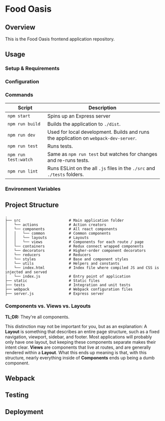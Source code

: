 # Food Oasis

Overview
-----
This is the Food Oasis frontend application repository.

Usage
-----
### Setup & Requirements

### Configuration

### Commands
|Script|Description|
|---|---|
|`npm start`|Spins up an Express server|
|`npm run build` |Builds the application to `./dist`.|
|`npm run dev`|Used for local development. Builds and runs the application on `webpack-dev-server`.|
|`npm run test`|Runs tests.|
|`npm run test:watch`|Same as `npm run test` but watches for changes and re-runs tests.|
|`npm run lint`|Runs ESLint on the all `.js` files in the `./src` and `./tests` folders.|

### Environment Variables


Project Structure
---------

```
.
├── src                      # Main application folder
│   └── actions              # Action creators
│   └── components           # All react components
│   │   └── common           # Common components
│   │   └── layouts          # Layouts
│   │   └── views            # Components for each route / page
│   └── containers           # Redux connect wrapped components
│   └── decorators           # Higher-order component decorators
│   └── reducers             # Reducers
│   └── styles               # Base and component styles
│   └── utils                # Helpers and constants
│   └── index.html           # Index file where compiled JS and CSS is injected and served
│   └── index.js             # Entry point of application
├── static                   # Static files
├── tests                    # Integration and unit tests
├── webpack                  # Webpack configuration files
├── server.js                # Express server
```

### Components vs. Views vs. Layouts

**TL;DR:** They're all components.

This distinction may not be important for you, but as an explanation: A **Layout** is something that describes an entire page structure, such as a fixed navigation, viewport, sidebar, and footer. Most applications will probably only have one layout, but keeping these components separate makes their intent clear. **Views** are components that live at routes, and are generally rendered within a **Layout**. What this ends up meaning is that, with this structure, nearly everything inside of **Components** ends up being a dumb component.

Webpack
-------

Testing
-------

Deployment
-------
